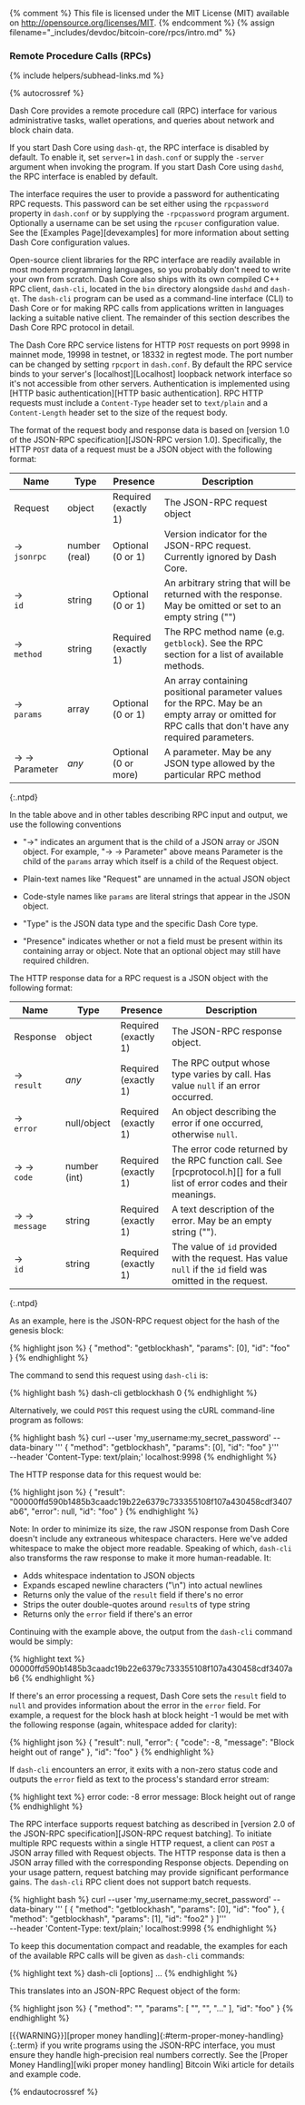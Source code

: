 {% comment %}
This file is licensed under the MIT License (MIT) available on
http://opensource.org/licenses/MIT.
{% endcomment %}
{% assign filename="_includes/devdoc/bitcoin-core/rpcs/intro.md" %}

### Remote Procedure Calls (RPCs)
{% include helpers/subhead-links.md %}

{% autocrossref %}

Dash Core provides a remote procedure call (RPC) interface for various
administrative tasks, wallet operations, and queries about network and block
chain data.

If you start Dash Core using `dash-qt`, the RPC interface is disabled by
default. To enable it, set `server=1` in `dash.conf` or supply the `-server`
argument when invoking the program. If you start Dash Core using `dashd`,
the RPC interface is enabled by default.

The interface requires the user to provide a password for authenticating RPC
requests. This password can be set either using the `rpcpassword` property in
`dash.conf` or by supplying the `-rpcpassword` program argument. Optionally a
username can be set using the `rpcuser` configuration value. See the [Examples
Page][devexamples] for more information about setting Dash Core configuration
values.

Open-source client libraries for the RPC interface are readily available in most
modern programming languages, so you probably don't need to write your own from
scratch. Dash Core also ships with its own compiled C++ RPC client,
`dash-cli`, located in the `bin` directory alongside `dashd` and
`dash-qt`. The `dash-cli` program can be used as a command-line interface
(CLI) to Dash Core or for making RPC calls from applications written in
languages lacking a suitable native client. The remainder of this section
describes the Dash Core RPC protocol in detail.

The Dash Core RPC service listens for HTTP `POST` requests on port 9998 in
mainnet mode, 19998 in testnet, or 18332 in regtest mode. The port number can be changed
by setting `rpcport` in `dash.conf`. By default the RPC service binds to your
server's [localhost][Localhost] loopback
network<!--noref--> interface so it's not accessible from other servers.
Authentication is implemented using [HTTP basic
authentication][HTTP basic authentication]. RPC
HTTP requests must include a `Content-Type` header set to `text/plain` and a
`Content-Length` header set to the size of the request body.

The format of the request body and response data is based on [version 1.0 of the
JSON-RPC specification][JSON-RPC version 1.0]. Specifically,
the HTTP `POST` data of a request must be a JSON object with the following
format:


| Name                 | Type            | Presence                    | Description
|----------------------|-----------------|-----------------------------|----------------
| Request              | object          | Required<br>(exactly 1)     | The JSON-RPC<!--noref--> request object
| → <br>`jsonrpc`      | number (real)   | Optional<br>(0 or 1)        | Version indicator for the JSON-RPC<!--noref--> request. Currently ignored by Dash Core.
| → <br>`id`           | string          | Optional<br>(0 or 1)        | An arbitrary string that will be returned with the response.  May be omitted or set to an empty string ("")
| → <br>`method`       | string          | Required<br>(exactly 1)     | The RPC method name (e.g. `getblock`).  See the RPC section for a list of available methods.
| → <br>`params`       | array           | Optional<br>(0 or 1)        | An array containing positional parameter values for the RPC.  May be an empty array or omitted for RPC calls that don't have any required parameters.
| → → <br>Parameter    | *any*           | Optional<br>(0 or more)       | A parameter.  May be any JSON type allowed by the particular RPC method
{:.ntpd}

In the table above and in other tables describing RPC input<!--noref--> and
output<!--noref-->, we use the following conventions

* "→" indicates an argument that is the child of a JSON array or JSON object.
  For example, "→ → Parameter" above means Parameter is the child of the
  `params` array which itself is a child of the Request object.

* Plain-text names like "Request" are unnamed in the actual JSON object

* Code-style names like `params` are literal strings that appear in the JSON
  object.

* "Type" is the JSON data type and the specific Dash Core type.

* "Presence" indicates whether or not a field must be present within its
   containing array or object. Note that an optional object may still have
   required children.


The HTTP response data for a RPC request is a JSON object with the following
format:

| Name                 | Type            | Presence                    | Description
|----------------------|-----------------|-----------------------------|----------------
| Response             | object          | Required<br>(exactly 1)     | The JSON-RPC<!--noref--> response object.
| → <br>`result`       | *any*           | Required<br>(exactly 1)     | The RPC output<!--noref--> whose type varies by call.  Has value `null` if an error occurred.
| → <br>`error`        | null/object     | Required<br>(exactly 1)     | An object describing the error if one occurred, otherwise `null`.
| → → <br>`code`        | number (int)    | Required<br>(exactly 1)     | The error code returned by the RPC function call. See [rpcprotocol.h][] for a full list of error codes and their meanings.
| → → <br>`message`     | string          | Required<br>(exactly 1)     | A text description of the error.  May be an empty string ("").
| → <br>`id`           | string          | Required<br>(exactly 1)     | The value of `id` provided with the request. Has value `null` if the `id` field was omitted in the request.
{:.ntpd}

As an example, here is the JSON-RPC<!--noref--> request object for the hash of
the genesis block:

{% highlight json %}
{
    "method": "getblockhash",
    "params": [0],
    "id": "foo"
}
{% endhighlight %}

The command to send this request using `dash-cli` is:

{% highlight bash %}
dash-cli getblockhash 0
{% endhighlight %}

Alternatively, we could `POST` this request using the cURL command-line program
as follows:

{% highlight bash %}
curl --user 'my_username:my_secret_password' --data-binary '''
  {
      "method": "getblockhash",
      "params": [0],
      "id": "foo"
  }''' \
  --header 'Content-Type: text/plain;' localhost:9998
{% endhighlight %}

The HTTP response data for this request would be:

{% highlight json %}
{
    "result": "00000ffd590b1485b3caadc19b22e6379c733355108f107a430458cdf3407ab6",
    "error": null,
    "id": "foo"
}
{% endhighlight %}

Note: In order to minimize its size, the raw JSON response from Dash Core
doesn't include any extraneous whitespace characters. Here we've added
whitespace to make the object more readable. Speaking of which, `dash-cli`
also transforms the raw response to make it more human-readable. It:

- Adds whitespace indentation to JSON objects
- Expands escaped newline characters ("\n") into actual newlines
- Returns only the value of the `result` field if there's no error
- Strips the outer double-quotes around `result`s of type string
- Returns only the `error` field if there's an error

Continuing with the example above, the output<!--noref--> from the `dash-cli`
command would be simply:

{% highlight text %}
00000ffd590b1485b3caadc19b22e6379c733355108f107a430458cdf3407ab6
{% endhighlight %}

If there's an error processing a request, Dash Core sets the `result` field
to `null` and provides information about the error in the  `error` field. For
example, a request for the block hash at block height -1 would be met with the
following response (again, whitespace added for clarity):

{% highlight json %}
{
    "result": null,
    "error": {
        "code": -8,
        "message": "Block height out of range"
    },
    "id": "foo"
}
{% endhighlight %}

If `dash-cli` encounters an error, it exits with a non-zero status code and
outputs<!--noref--> the `error` field as text to the process's standard error
stream:

{% highlight text %}
error code: -8
error message:
Block height out of range
{% endhighlight %}

The RPC interface supports request
batching as described in [version 2.0 of the JSON-RPC
specification][JSON-RPC request batching]. To initiate multiple
RPC requests within a single HTTP request, a client can `POST` a JSON array
filled with Request objects. The HTTP response data is then a JSON array filled
with the corresponding Response objects. Depending on your usage pattern,
request batching may provide significant performance gains. The `dash-cli`
RPC client does not support batch requests.

{% highlight bash %}
curl --user 'my_username:my_secret_password' --data-binary '''
  [
    {
      "method": "getblockhash",
      "params": [0],
      "id": "foo"
    },
    {
      "method": "getblockhash",
      "params": [1],
      "id": "foo2"
    }
  ]''' \
  --header 'Content-Type: text/plain;' localhost:9998
{% endhighlight %}

To keep this documentation compact and readable, the examples for each of the
available RPC calls will be given as `dash-cli` commands:

{% highlight text %}
dash-cli [options] <method name> <param1> <param2> ...
{% endhighlight %}

This translates into an JSON-RPC<!--noref--> Request object of the form:

{% highlight json %}
{
    "method": "<method name>",
    "params": [ "<param1>", "<param2>", "..." ],
    "id": "foo"
}
{% endhighlight %}

[{{WARNING}}][proper money handling]{:#term-proper-money-handling}{:.term} if you write
programs using the JSON-RPC interface, you must ensure they handle high-precision
real numbers correctly.  See the [Proper Money Handling][wiki proper money handling]
Bitcoin Wiki article for details and example code.

{% endautocrossref %}
